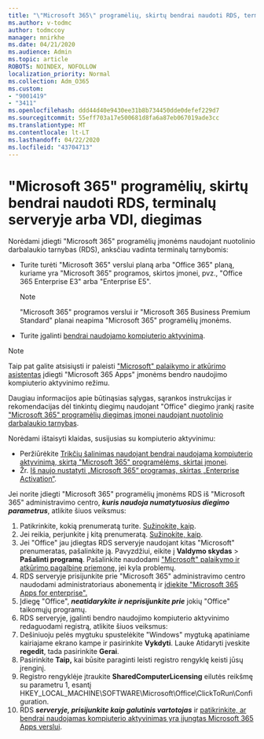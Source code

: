 ```yaml
---
title: "\"Microsoft 365\" programėlių, skirtų bendrai naudoti RDS, terminalų serveryje arba VDI, diegimas"
ms.author: v-todmc
author: todmccoy
manager: mnirkhe
ms.date: 04/21/2020
ms.audience: Admin
ms.topic: article
ROBOTS: NOINDEX, NOFOLLOW
localization_priority: Normal
ms.collection: Adm_O365
ms.custom:
- "9001419"
- "3411"
ms.openlocfilehash: ddd44d40e9430ee31b8b734450dde0defef229d7
ms.sourcegitcommit: 55eff703a17e500681d8fa6a87eb067019ade3cc
ms.translationtype: MT
ms.contentlocale: lt-LT
ms.lasthandoff: 04/22/2020
ms.locfileid: "43704713"
---
```

# <a name="deploying-microsoft-365-apps-for-enterprise-for-shared-use-on-rds-terminal-server-or-vdi"></a>"Microsoft 365" programėlių, skirtų bendrai naudoti RDS, terminalų serveryje arba VDI, diegimas

Norėdami įdiegti "Microsoft 365" programėlių įmonėms naudojant nuotolinio darbalaukio tarnybas (RDS), anksčiau vadinta terminalų tarnybomis:
- Turite turėti "Microsoft 365" verslui planą arba "Office 365" planą, kuriame yra "Microsoft 365" programos, skirtos įmonei, pvz., "Office 365 Enterprise E3" arba "Enterprise E5".
   > [!NOTE] 
   > "Microsoft 365" programos verslui ir "Microsoft 365 Business Premium Standard" planai neapima "Microsoft 365" programėlių įmonėms.
- Turite įgalinti [bendrai naudojamo kompiuterio aktyvinimą](https://docs.microsoft.com/DeployOffice/overview-of-shared-computer-activation-for-office-365-proplus).

> [!NOTE]
> Taip pat galite atsisiųsti ir paleisti ["Microsoft" palaikymo ir atkūrimo asistentas](https://aka.ms/SaRA_OfficeSCA_M365Portal) įdiegti "Microsoft 365 Apps" įmonėms bendro naudojimo kompiuterio aktyvinimo režimu.

Daugiau informacijos apie būtinąsias sąlygas, sąrankos instrukcijas ir rekomendacijas dėl tinkintų diegimų naudojant "Office" diegimo įrankį rasite ["Microsoft 365" programėlių diegimas įmonei naudojant nuotolinio darbalaukio tarnybas](https://docs.microsoft.com/DeployOffice/deploy-office-365-proplus-by-using-remote-desktop-services).

Norėdami ištaisyti klaidas, susijusias su kompiuterio aktyvinimu:
- Peržiūrėkite [Trikčių šalinimas naudojant bendrai naudojamą kompiuterio aktyvinimą, skirtą "Microsoft 365" programėlėms, skirtai įmonei](https://docs.microsoft.com/DeployOffice/troubleshoot-issues-with-shared-computer-activation-for-office-365-proplus).
- Žr. [Iš naujo nustatyti „Microsoft 365“ programas, skirtas „Enterprise Activation“](https://go.microsoft.com/fwlink/?linkid=2109218).

Jei norite įdiegti "Microsoft 365" programėlių įmonėms RDS iš "Microsoft 365" administravimo centro, ***kuris naudoja numatytuosius diegimo parametrus***, atlikite šiuos veiksmus:

1.    Patikrinkite, kokią prenumeratą turite. [Sužinokite, kaip](https://docs.microsoft.com/office365/admin/admin-overview/what-subscription-do-i-have).
2.    Jei reikia, perjunkite į kitą prenumeratą. [Sužinokite, kaip](https://docs.microsoft.com/office365/admin/subscriptions-and-billing/switch-to-a-different-plan).
3.    Jei "Office" jau įdiegtas RDS serveryje naudojant kitas "Microsoft" prenumeratas, pašalinkite ją. Pavyzdžiui, eikite į **Valdymo skydas** > **Pašalinti programą**. Pašalinkite naudodami ["Microsoft" palaikymo ir atkūrimo pagalbinę priemonę,](https://aka.ms/SARA-OfficeUninstall-Alchemy) jei kyla problemų.
4.    RDS serveryje prisijunkite prie "Microsoft 365" administravimo centro naudodami administratoriaus abonementą ir [įdiekite "Microsoft 365 Apps for enterprise".](https://portal.office.com/OLS/MySoftware.aspx)
5.    Įdiegę "Office", ***neatidarykite ir neprisijunkite prie*** jokių "Office" taikomųjų programų.
6.    RDS serveryje, įgalinti bendro naudojimo kompiuterio aktyvinimo redaguodami registrą, atlikite šiuos veiksmus:
   1. Dešiniuoju pelės mygtuku spustelėkite "Windows" mygtuką apatiniame kairiajame ekrano kampe ir pasirinkite **Vykdyti**. Lauke Atidaryti įveskite **regedit**, tada pasirinkite **Gerai**.
   2. Pasirinkite **Taip,** kai būsite paraginti leisti registro rengyklę keisti jūsų įrenginį.
   3. Registro rengyklėje įtraukite **SharedComputerLicensing** eilutės reikšmę su parametru 1, esantį HKEY_LOCAL_MACHINE\SOFTWARE\Microsoft\Office\ClickToRun\Configuration.
   4. RDS ***serveryje, prisijunkite kaip galutinis vartotojas*** ir [patikrinkite, ar bendrai naudojamas kompiuterio aktyvinimas yra įjungtas Microsoft 365 Apps verslui](https://docs.microsoft.com/DeployOffice/troubleshoot-issues-with-shared-computer-activation-for-office-365-proplus#verify-that-activation-for-office-365-proplus-succeeded).

